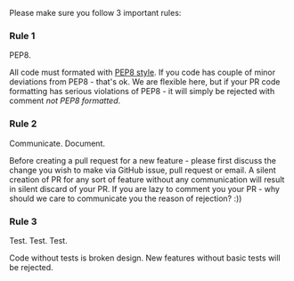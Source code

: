 Please make sure you follow 3 important rules:

### Rule 1

PEP8.

All code must formated with [PEP8
style](https://www.python.org/dev/peps/pep-0008/). If you code has couple of
minor deviations from PEP8 - that's ok. We are flexible here, but if your PR code formatting 
has serious violations of PEP8 - it will simply be rejected with comment *not PEP8 formatted*.


### Rule 2

Communicate. Document.

Before creating a pull request for a new feature - please first discuss the
change you wish to make via GitHub issue, pull request or email. A
silent creation of PR for any sort of feature without any communication will
result in silent discard of your PR. If you are lazy to comment you your PR -
why should we care to communicate you the reason of rejection? :))


### Rule 3

Test. Test. Test.

Code without tests is broken design.
New features without basic tests will be rejected.
